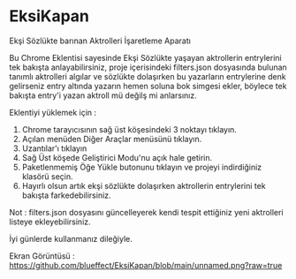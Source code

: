 # EksiKapan
Ekşi Sözlükte barınan Aktrolleri İşaretleme Aparatı

Bu Chrome Eklentisi sayesinde Ekşi Sözlükte yaşayan aktrollerin entrylerini tek bakışta anlayabilirsiniz, proje içerisindeki filters.json dosyasında bulunan tanımlı aktrolleri algılar ve sözlükte dolaşırken bu yazarların entrylerine denk gelirseniz entry altında yazarın hemen soluna bok simgesi ekler, böylece tek bakışta entry'i yazan aktroll mü değilş mi anlarsınız.

Eklentiyi yüklemek için : 
1. Chrome tarayıcısının sağ üst köşesindeki 3 noktayı tıklayın.
2. Açılan menüden Diğer Araçlar menüsünü tıklayın.
3. Uzantılar'ı tıklayın
4. Sağ Üst köşede Geliştirici Modu'nu açık hale getirin.
5. Paketlenmemiş Öğe Yükle butonunu tıklayın ve projeyi indirdiğiniz klasörü seçin.
6. Hayırlı olsun artık ekşi sözlükte dolaşırken aktrollerin entrylerini tek bakışta farkedebilirsiniz.


Not : filters.json dosyasını güncelleyerek kendi tespit ettiğiniz yeni aktrolleri listeye ekleyebilirsiniz.


İyi günlerde kullanmanız dileğiyle.

Ekran Görüntüsü : https://github.com/blueffect/EksiKapan/blob/main/unnamed.png?raw=true

